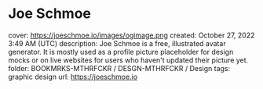 # Joe Schmoe

cover: https://joeschmoe.io/images/ogimage.png
created: October 27, 2022 3:49 AM (UTC)
description: Joe Schmoe is a free, illustrated avatar generator. It is mostly used as a profile picture placeholder for design mocks or on live websites for users who haven't updated their picture yet.
folder: BOOKMRKS-MTHRFCKR / DESGN-MTHRFCKR / Design
tags: graphic design
url: https://joeschmoe.io